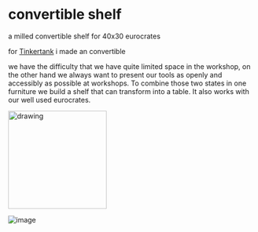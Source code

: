 # convertible shelf
a milled convertible shelf for 40x30 eurocrates

for [Tinkertank](http://www.tinkertank.de "wow!") i made an convertible 

we have the difficulty that we have quite limited space in the workshop, on the other hand we always want to present our tools as openly and accessibly as possible at workshops. To combine those two states in one furniture we build a shelf that can transform into a table. It also works with our well used eurocrates.

<img src="https://github.com/user-attachments/assets/247d77d6-2281-451a-82a5-8135936aafe6" alt="drawing" width="200"/>

![image](https://github.com/user-attachments/assets/247d77d6-2281-451a-82a5-8135936aafe6)
